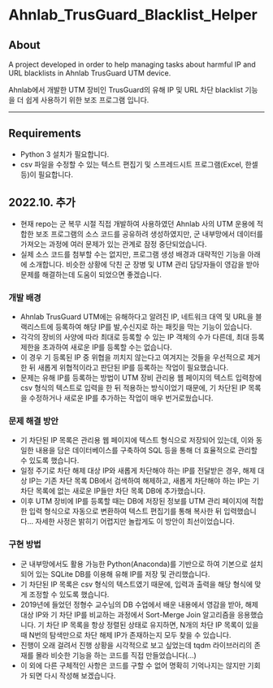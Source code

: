 # Ahnlab_TrusGuard_Blacklist_Helper

## About
A project developed in order to help managing tasks about harmful IP and URL blacklists in Ahnlab TrusGuard UTM device.

Ahnlab에서 개발한 UTM 장비인 TrusGuard의 유해 IP 및 URL 차단 blacklist 기능을 더 쉽게 사용하기 위한 보조 프로그램 입니다.

----

## Requirements

- Python 3 설치가 필요합니다.
- csv 파일을 수정할 수 있는 텍스트 편집기 및 스프레드시트 프로그램(Excel, 한셀 등)이 필요합니다.

## 2022.10. 추가

- 현재 repo는 군 복무 시절 직접 개발하여 사용하였던 Ahnlab 사의 UTM 운용에 적합한 보조 프로그램의 소스 코드를 공유하려 생성하였지만, 군 내부망에서 데이터를 가져오는 과정에 여러 문제가 있는 관계로 잠정 중단되었습니다.
- 실제 소스 코드를 첨부할 수는 없지만, 프로그램 생성 배경과 대략적인 기능을 아래에 소개합니다. 비슷한 상황에 닥친 군 장병 및 UTM 관리 담당자들이 영감을 받아 문제를 해결하는데 도움이 되었으면 좋겠습니다.

### 개발 배경
- Ahnlab TrusGuard UTM에는 유해하다고 알려진 IP, 네트워크 대역 및 URL을 블랙리스트에 등록하여 해당 IP를 발,수신지로 하는 패킷을 막는 기능이 있습니다.
- 각각의 장비의 사양에 따라 최대로 등록할 수 있는 IP 객체의 수가 다른데, 최대 등록 제한을 초과하여 새로운 IP를 등록할 수는 없습니다.
- 이 경우 기 등록된 IP 중 위협을 끼치지 않는다고 여겨지는 것들을 우선적으로 제거한 뒤 새롭게 위협적이라고 판단된 IP를 등록하는 작업이 필요했습니다.
- 문제는 유해 IP를 등록하는 방법이 UTM 장비 관리용 웹 페이지의 텍스트 입력창에 csv 형식의 텍스트로 입력을 한 뒤 적용하는 방식이었기 때문에, 기 차단된 IP 목록을 수정하거나 새로운 IP를 추가하는 작업이 매우 번거로웠습니다.

### 문제 해결 방안
- 기 차단된 IP 목록은 관리용 웹 페이지에 텍스트 형식으로 저장되어 있는데, 이와 동일한 내용을 담은 데이터베이스를 구축하여 SQL 등을 통해 더 효율적으로 관리할 수 있도록 했습니다.
- 일정 주기로 차단 해제 대상 IP와 새롭게 차단해야 하는 IP를 전달받은 경우, 해제 대상 IP는 기존 차단 목록 DB에서 검색하여 해제하고, 새롭게 차단해야 하는 IP는 기 차단 목록에 없는 새로운 IP들만 차단 목록 DB에 추가했습니다.
- 이후 UTM 장비에 IP를 등록할 때는 DB에 저장된 정보를 UTM 관리 페이지에 적합한 입력 형식으로 자동으로 변환하여 텍스트 편집기를 통해 복사한 뒤 입력했습니다... 자세한 사정은 밝히기 어렵지만 놀랍게도 이 방안이 최선이었습니다.

### 구현 방법
- 군 내부망에서도 활용 가능한 Python(Anaconda)를 기반으로 하여 기본으로 설치되어 있는 SQLite DB를 이용해 유해 IP를 저장 및 관리했습니다.
- 기 차단된 IP 목록은 csv 형식의 텍스트였기 때문에, 입력과 출력을 해당 형식에 맞게 조정할 수 있도록 했습니다.
- 2019년에 들었던 정형수 교수님의 DB 수업에서 배운 내용에서 영감을 받아, 해제 대상 IP와 기 차단 IP를 비교하는 과정에서 Sort-Merge Join 알고리즘을 응용했습니다. 기 차단 IP 목록을 항상 정렬된 상태로 유지하면, N개의 차단 IP 목록이 있을 때 N번의 탐색만으로 차단 해제 IP가 존재하는지 모두 찾을 수 있습니다.
- 진행이 오래 걸려서 진행 상황을 시각적으로 보고 싶었는데 tqdm 라이브러리의 존재를 몰라 비슷한 기능을 하는 코드를 직접 만들었습니다(...)
- 이 외에 다른 구체적인 사항은 코드를 구할 수 없어 명확히 기억나지는 않지만 기회가 되면 다시 작성해 보겠습니다.
